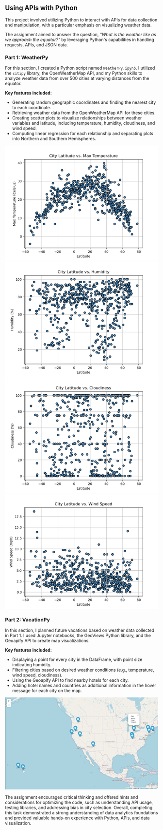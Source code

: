 ## Using APIs with Python

This project involved utilizing Python to interact with APIs for data collection and manipulation, with a particular emphasis on visualizing weather data.

The assignment aimed to answer the question, *"What is the weather like as we approach the equator?"* by leveraging Python's capabilities in handling requests, APIs, and JSON data.

### Part 1: WeatherPy

For this section, I created a Python script named `WeatherPy.ipynb`. I utilized the `citipy` library, the OpenWeatherMap API, and my Python skills to analyze weather data from over 500 cities at varying distances from the equator.

**Key features included:**
- Generating random geographic coordinates and finding the nearest city to each coordinate.
- Retrieving weather data from the OpenWeatherMap API for these cities.
- Creating scatter plots to visualize relationships between weather variables and latitude, including temperature, humidity, cloudiness, and wind speed.
- Computing linear regression for each relationship and separating plots into Northern and Southern Hemispheres.

![Max Temp](https://github.com/sarsteg/weather-vacation-python-api/blob/main/output_data/Fig1.png)
![Humidity](https://github.com/sarsteg/weather-vacation-python-api/blob/main/output_data/Fig2.png)
![Cloudiness](https://github.com/sarsteg/weather-vacation-python-api/blob/main/output_data/Fig3.png)
![Wind Speed](https://github.com/sarsteg/weather-vacation-python-api/blob/main/output_data/Fig4.png)

### Part 2: VacationPy

In this section, I planned future vacations based on weather data collected in Part 1. I used Jupyter notebooks, the GeoViews Python library, and the Geoapify API to create map visualizations.

**Key features included:**
- Displaying a point for every city in the DataFrame, with point size indicating humidity.
- Filtering cities based on desired weather conditions (e.g., temperature, wind speed, cloudiness).
- Using the Geoapify API to find nearby hotels for each city.
- Adding hotel names and countries as additional information in the hover message for each city on the map.

![Map](https://github.com/sarsteg/weather-vacation-python-api/blob/main/output_data/hotels.png)

The assignment encouraged critical thinking and offered hints and considerations for optimizing the code, such as understanding API usage, testing libraries, and addressing bias in city selection. Overall, completing this task demonstrated a strong understanding of data analytics foundations and provided valuable hands-on experience with Python, APIs, and data visualization.
